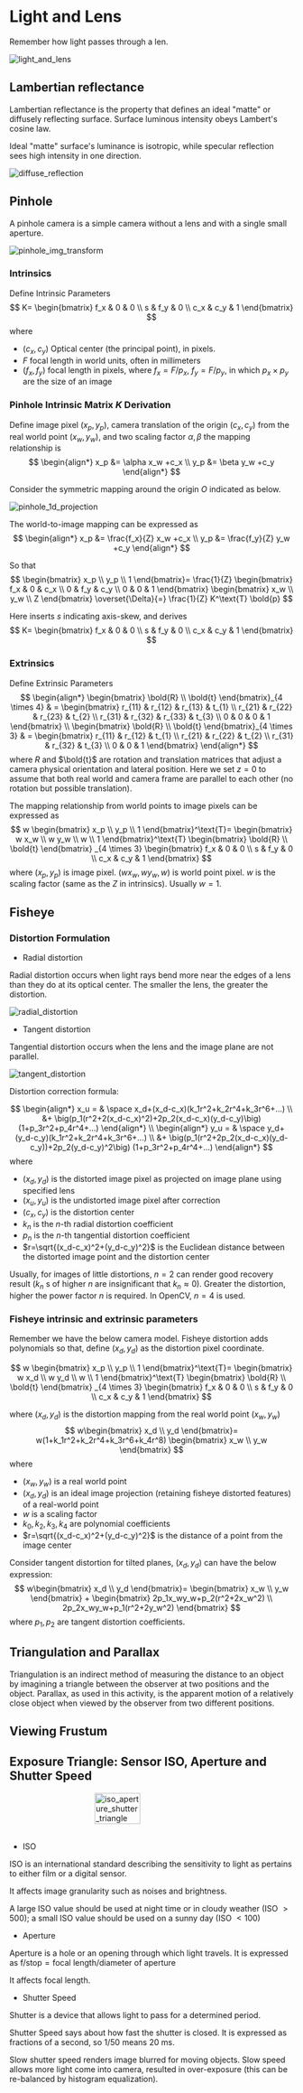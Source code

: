 # Light and Lens

Remember how light passes through a len.

![light_and_lens](imgs/light_and_lens.png "light_and_lens")

## Lambertian reflectance

Lambertian reflectance is the property that defines an ideal "matte" or diffusely reflecting surface. Surface luminous intensity obeys Lambert's cosine law.

Ideal "matte" surface's luminance is isotropic, while specular reflection sees high intensity in one direction.

![diffuse_reflection](imgs/diffuse_reflection.png "diffuse_reflection")


## Pinhole

A pinhole camera is a simple camera without a lens and with a single small aperture.

![pinhole_img_transform](imgs/pinhole_img_transform.png "pinhole_img_transform")

### Intrinsics

Define Intrinsic Parameters
$$
K=
\begin{bmatrix}
      f_x & 0 & 0 \\
      s & f_y & 0 \\
      c_x & c_y & 1
\end{bmatrix}
$$
where 
* $(c_x, c_y)$ Optical center (the principal point), in pixels.
* $F$ focal length in world units, often in millimeters
* $(f_x, f_y)$ focal length in pixels, where $f_x=F/p_x$, $f_y=F/p_y$, in which $p_x \times p_y$ are the size of an image

### Pinhole Intrinsic Matrix $K$ Derivation

Define image pixel $(x_p, y_p)$, camera translation of the origin $(c_x, c_y)$ from the real world point $(x_w, y_w)$, and two scaling factor $\alpha, \beta$ the mapping relationship is
$$
\begin{align*}
x_p &= \alpha x_w +c_x
\\
y_p &= \beta y_w +c_y
\end{align*}
$$

Consider the symmetric mapping around the origin $O$ indicated as below.

![pinhole_1d_projection](imgs/pinhole_1d_projection.png "pinhole_1d_projection")

The world-to-image mapping can be expressed as
$$
\begin{align*}
x_p &= \frac{f_x}{Z} x_w +c_x
\\
y_p &= \frac{f_y}{Z} y_w +c_y
\end{align*}
$$

So that
$$
\begin{bmatrix}
      x_p \\
      y_p \\
      1
\end{bmatrix}=
\frac{1}{Z}
\begin{bmatrix}
      f_x & 0 & c_x \\
      0 & f_y & c_y \\
      0 & 0 & 1
\end{bmatrix}
\begin{bmatrix}
      x_w \\
      y_w \\
      Z
\end{bmatrix}
\overset{\Delta}{=}
\frac{1}{Z} K^\text{T} \bold{p}
$$

Here inserts $s$ indicating axis-skew, and derives
$$
K=
\begin{bmatrix}
      f_x & 0 & 0 \\
      s & f_y & 0 \\
      c_x & c_y & 1
\end{bmatrix}
$$

### Extrinsics

Define Extrinsic Parameters
$$
\begin{align*}
\begin{bmatrix}
      \bold{R} \\
      \bold{t}
\end{bmatrix}_{4 \times 4}
& =
\begin{bmatrix}
      r_{11} & r_{12} & r_{13} & t_{1} \\
      r_{21} & r_{22} & r_{23} & t_{2} \\
      r_{31} & r_{32} & r_{33} & t_{3} \\
      0 & 0 & 0 & 1
\end{bmatrix}
\\
\begin{bmatrix}
      \bold{R} \\
      \bold{t}
\end{bmatrix}_{4 \times 3}
& =
\begin{bmatrix}
      r_{11} & r_{12} & t_{1} \\
      r_{21} & r_{22} & t_{2} \\
      r_{31} & r_{32} & t_{3} \\
      0 & 0 & 1
\end{bmatrix}
\end{align*}
$$
where $R$ and $\bold{t}$ are rotation and translation matrices that adjust a camera physical orientation and lateral position. Here we set $z=0$ to assume that both real world and camera frame are parallel to each other (no rotation but possible translation).

The mapping relationship from world points to image pixels can be expressed as
$$
w
\begin{bmatrix}
      x_p \\
      y_p \\
      1
\end{bmatrix}^\text{T}=
\begin{bmatrix}
      w x_w \\
      w y_w \\
      w \\
      1
\end{bmatrix}^\text{T}
\begin{bmatrix}
      \bold{R} \\
      \bold{t}
\end{bmatrix}
_{4 \times 3}
\begin{bmatrix}
      f_x & 0 & 0 \\
      s & f_y & 0 \\
      c_x & c_y & 1
\end{bmatrix}
$$
where $(x_p, y_p)$ is image pixel. $(w x_w, w y_w, w)$ is world point pixel. $w$ is the scaling factor (same as the $Z$ in intrinsics). Usually $w=1$.

## Fisheye

### Distortion Formulation

* Radial distortion

Radial distortion occurs when light rays bend more near the edges of a lens than they do at its optical center. The smaller the lens, the greater the distortion.

![radial_distortion](imgs/radial_distortion.png "radial_distortion")

* Tangent distortion

Tangential distortion occurs when the lens and the image plane are not parallel. 

![tangent_distortion](imgs/tangent_distortion.png "tangent_distortion")

Distortion correction formula:

$$
\begin{align*}
x_u = & \space x_d+(x_d-c_x)(k_1r^2+k_2r^4+k_3r^6+...)
\\ &+ 
\big(p_1(r^2+2(x_d-c_x)^2)+2p_2(x_d-c_x)(y_d-c_y)\big)
(1+p_3r^2+p_4r^4+...)
\end{align*}
\\
\begin{align*}
y_u = & \space y_d+(y_d-c_y)(k_1r^2+k_2r^4+k_3r^6+...)
\\ &+ 
\big(p_1(r^2+2p_2(x_d-c_x)(y_d-c_y))+2p_2(y_d-c_y)^2\big)
(1+p_3r^2+p_4r^4+...)
\end{align*}
$$
where 
* $(x_d, y_d)$ is the distorted image pixel as projected on image plane using specified lens
* $(x_u, y_u)$ is the undistorted image pixel after correction
* $(c_x, c_y)$ is the distortion center
* $k_n$ is the $n$-th radial distortion coefficient
* $p_n$ is the $n$-th tangential distortion coefficient
* $r=\sqrt{(x_d-c_x)^2+(y_d-c_y)^2}$ is the Euclidean distance between the distorted image point and the distortion center

Usually, for images of little distortions, $n=2$ can render good recovery result ($k_n$ s of higher $n$ are insignificant that $k_n \approx 0$). Greater the distortion, higher the power factor $n$ is required. In OpenCV, $n=4$ is used.

### Fisheye intrinsic and extrinsic parameters

Remember we have the below camera model. Fisheye distortion adds polynomials so that, define $(x_d, y_d)$ as the distortion pixel coordinate.

$$
w
\begin{bmatrix}
      x_p \\
      y_p \\
      1
\end{bmatrix}^\text{T}=
\begin{bmatrix}
      w x_d \\
      w y_d \\
      w \\
      1
\end{bmatrix}^\text{T}
\begin{bmatrix}
      \bold{R} \\
      \bold{t}
\end{bmatrix}
_{4 \times 3}
\begin{bmatrix}
      f_x & 0 & 0 \\
      s & f_y & 0 \\
      c_x & c_y & 1
\end{bmatrix}
$$

where $(x_d, y_d)$ is the distortion mapping from the real world point $(x_w, y_w)$
$$
w\begin{bmatrix}
      x_d \\
      y_d
\end{bmatrix}=
w(1+k_1r^2+k_2r^4+k_3r^6+k_4r^8)
\begin{bmatrix}
      x_w \\
      y_w
\end{bmatrix}
$$
where
* $(x_w, y_w)$ is a real world point
* $(x_d, y_d)$ is an ideal image projection (retaining fisheye distorted features) of a real-world point
* $w$ is a scaling factor
* $k_0, k_2, k_3, k_4$ are polynomial coefficients
* $r=\sqrt{(x_d-c_x)^2+(y_d-c_y)^2}$ is the distance of a point from the image center

Consider tangent distortion for tilted planes, $(x_d, y_d)$ can have the below expression:
$$
w\begin{bmatrix}
      x_d \\
      y_d
\end{bmatrix}=
\begin{bmatrix}
      x_w \\
      y_w
\end{bmatrix}
+
\begin{bmatrix}
      2p_1x_wy_w+p_2(r^2+2x_w^2) \\
      2p_2x_wy_w+p_1(r^2+2y_w^2)
\end{bmatrix}
$$
where $p_1, p_2$ are tangent distortion coefficients.

## Triangulation and Parallax

Triangulation is an indirect method of measuring the distance to an object by imagining a triangle between the observer at two positions and the object. 
Parallax, as used in this activity, is the apparent motion of a relatively close object when viewed by the observer from two different positions.

## Viewing Frustum

## Exposure Triangle: Sensor ISO, Aperture and Shutter Speed 


<div style="display: flex; justify-content: center;">
      <img src="imgs/iso_aperture_shutter_triangle.png" width="40%" height="20%" alt="iso_aperture_shutter_triangle" />
</div>
</br>

* ISO

ISO is an international standard describing the sensitivity to light as pertains to either film or a digital sensor. 

It affects image granularity such as noises and brightness.

A large ISO value should be used at night time or in cloudy weather (ISO $> 500$);
a small ISO value should be used on a sunny day (ISO $<100$)

* Aperture

Aperture is a hole or an opening through which light travels. 
It is expressed as $\text{f}/\text{stop} = \text{focal length}/\text{diameter of aperture}$

It affects focal length.

* Shutter Speed

Shutter is a device that allows light to pass for a determined period.

Shutter Speed says about how fast the shutter is closed.
It is expressed as fractions of a second, so $1/50$ means $20$ ms.

Slow shutter speed renders image blurred for moving objects.
Slow speed allows more light come into camera, resulted in over-exposure (this can be re-balanced by histogram equalization).